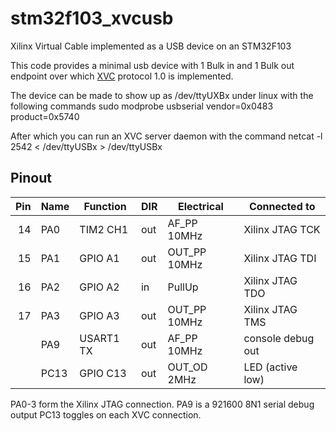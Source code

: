 # stm32f103_xvcusb
Xilinx Virtual Cable implemented as a USB device on an STM32F103

This code provides a minimal usb device with 1 Bulk in and 1 Bulk out endpoint over
which [XVC](https://github.com/Xilinx/XilinxVirtualCable) protocol 1.0 is implemented.

The device can be made to show up as /dev/ttyUXBx under linux with the following commands
  sudo modprobe usbserial vendor=0x0483 product=0x5740 
  
After which you can run an XVC server daemon with the command
  netcat -l 2542 < /dev/ttyUSBx > /dev/ttyUSBx  
 
## Pinout

|Pin| Name | Function   | DIR |  Electrical  |  Connected to       |
|--:|------|------------|-----|--------------|---------------------|
| 14| PA0  | TIM2 CH1   | out | AF_PP 10MHz  | Xilinx JTAG TCK     |
| 15| PA1  | GPIO A1    | out | OUT_PP 10MHz | Xilinx JTAG TDI     |
| 16| PA2  | GPIO A2    | in  | PullUp       | Xilinx JTAG TDO     |
| 17| PA3  | GPIO A3    | out | OUT_PP 10MHz | Xilinx JTAG TMS     |
|   | PA9  | USART1 TX  | out | AF_PP 10MHz  | console debug out   |
|   | PC13 | GPIO C13   | out | OUT_OD 2MHz  | LED (active low)    |


PA0-3 form the Xilinx JTAG connection.
PA9 is a 921600 8N1 serial debug output
PC13 toggles on each XVC connection.


